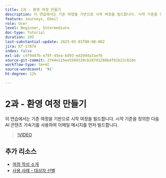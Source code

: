 ```yaml
---
title: 2과 - 환영 여정 만들기
description: 이 연습에서는 기존 여정을 기반으로 시작 여정을 빌드합니다. 시작 기준을 정의한 다음 AI 콘텐츠 가속기를 사용하여 이메일 메시지를 먼저 빌드합니다.
feature: Journeys, Email
role: User
level: Beginner, Intermediate
doc-type: Tutorial
duration: 295
last-substantial-update: 2025-05-01T00:00:00Z
jira: KT-17874
index: false
exl-id: c4f9447b-e79f-45ea-bd93-ed299da7aef6
source-git-commit: 2744e115ee5569328cb187d1288b4f01b22c82de
workflow-type: tm+mt
source-wordcount: '91'
ht-degree: 12%

---
```


# 2과 - 환영 여정 만들기

이 연습에서는 기존 여정을 기반으로 시작 여정을 빌드합니다. 시작 기준을 정의한 다음 AI 콘텐츠 가속기를 사용하여 이메일 메시지를 먼저 빌드합니다.

>[!VIDEO](https://video.tv.adobe.com/v/3457896/?learn=on&enablevpops)

## 추가 리소스

* [여정 작성 소개](/help/create-journeys/introduction-to-building-a-journey.md)
* [사용 사례 - 대상자 선별](/help/create-journeys/use-case-audience-qualification.md)